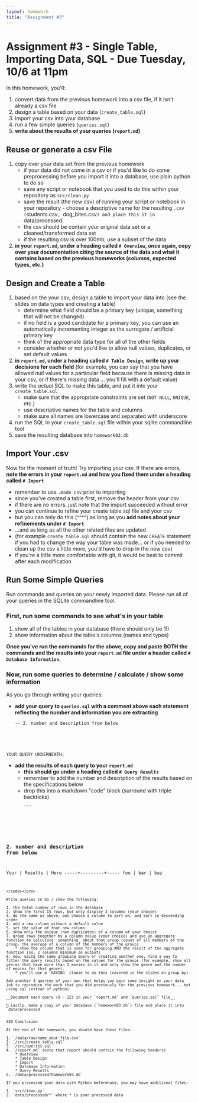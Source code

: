 ```yaml
---
layout: homework
title: "Assignment #3"
---
```

<style>
.hl {
	background-color: yellow;
}
img {
    border: 1px solid #000;
}

.warning {
    background-color: yellow;
    color: #aa1122;
    font-weight: bold;
}

.hidden {
    display: none;
}

.hintButton {
    color: #7788ff;
    cursor: pointer;
}
</style>
<script>
document.addEventListener('DOMContentLoaded', hideHints);

function hideHints(evt) {
    document.querySelectorAll('.hint').forEach((ele, i) => {
        const div = document.createElement('div');
        div.id = 'hint' + i + 'Button';
        ele.id = 'hint' + i;
        ele.classList.add('hidden');
        div.addEventListener('click', onClick);
        div.textContent = 'Show Hint';
        div.className = 'hintButton';
        ele.parentNode.insertBefore(div, ele);
    });

}

function onClick(evt) {
    const hintId = this.id.replace('Button', '');
    const hint = document.getElementById(hintId);
    hint.classList.toggle('hidden');
    this.textContent = this.textConent === 'Show Hint' ? 'Hide Hint' : 'Show Hint';
}
</script>

# Assignment #3 - Single Table, Importing Data, SQL - Due Tuesday, 10/6  at 11pm

In this homework, you'll:

1. convert data from the previous homework into a csv file, if it isn't already a csv file
2. design a table based on your data (`create_table.sql`)
3. import your csv into your database 
4. run a few simple queries (`queries.sql`)
5. __write about the results of your queries (`report.md`)__


## Reuse or generate a csv File

1. copy over your data set from the previous homework
	* if your data did not come in a csv or if you'd like to do some preprocessing before you import it into a database, use plain python to do so
	* save any script or notebook that you used to do this within your repository as `src/clean.py`
	* save the result (the new csv) of running your script or notebook in your repository - choose a descriptive name for the resulting `.csv (`students.csv`, `dog_bites.csv`) and place this it in `data/processed`
	* the csv should be contain your original data set or a cleaned/transformed data set
	* if the resulting csv is over 100mb, use a subset of the data
3. __in your `report.md`, under a heading called `# Overview`, once again, copy over your documentation citing the source of the data and what it contains based on the previous homeworks (columns, expected types, etc.)__

## Design and Create a Table

1. based on the your csv, design a table to import your data into (see the slides on data types and creating a table)
	* determine what field should be a primary key (unique, something that will not be changed)
	* if no field is a good candidate for a primary key, you can use an automatically incrementing integer as the surrogate / artificial primary key
	* think of the appropriate data type for all of the other fields
	* consider whether or not you'd like to allow null values, duplicates, or set default values
2. __in `report.md`, under a heading called `# Table Design`,  write up your decisions for each field__ (for example, you can say that you have allowed null values for a particular field because there is missing data in your csv, or if there's missing data ... you'll fill with a default value)
3. write the _actual_ SQL to make this table, and put it into your `create_table.sql`
	* make sure that the appropriate constraints are set (`NOT NULL`, `UNIQUE`, etc.)
	* use descriptive names for the table and columns
	* make sure all names are lowercase and separated with underscore
4. run the SQL in your `create_table.sql` file within your sqlite commandline tool 
5. save the resulting database into `homework03.db`

## Import Your .csv

Now for the moment of truth! Try importing your csv. If there are errors, __note the errors in your `report.md` and how you fixed them under a heading called `# Import`__

* remember to use `.mode csv` prior to importing
* since you've created a table first, remove the header from your csv
* if there are no errors, just note that the import succeeded without error
* you can continue to refine your create table sql file and your csv
* but you can only do this (^^^^)  as long as you __add notes about your refinements under `# Import`__
* ...and as long as all the other related files are updated 
* (for example `create_table.sql` should contain the new `CREATE` statement if you had to change the way your table was made... or if you needed to clean up the csv a little more, you'd have to drop in the new csv)
* if you're a little more comfortable with git, it would be best to commit after each modification


## Run Some Simple Queries

Run commands and queries on your newly imported data. Please run all of your queries in the SQLite commandline tool.

### First, run some commands to see what's in your table

1. show all of the tables in your database (there should only be 1!)
2. show information about the table's columns (names and types)

__Once you've run the commands for the above, copy and paste BOTH the commands and the results into your `report.md` file under a header called `# Database Information`.__

### Now, run some queries to determine / calculate / show some information

As you go through writing your queries:

* __add your query to `queries.sql` with a comment above each statement reflecting the number and information you are extracting__
	<pre><code data-trim contenteditable>-- 2. number and description from below	
YOUR QUERY UNDERNEATH;
</code></pre>
* __add the results of each query to your `report.md`__
	* __this should go under a heading called `# Query Results`__
	* remember to add the number and description of the results based on the specifications below
	* drop this into a markdown "code" block (surround with triple backticks)
		<pre><code data-trim contenteditable>```
### 2. number and description from below		
Your | Results | Here
-----+---------+-----
foo  | bar     | baz
```
</code></pre>

Write queries to do / show the following:

1. the total number of rows in the database
2. show the first 15 rows, but only display 3 columns (your choice)
3. do the same as above, but choose a column to sort on, and sort in descending order
4. add a new column without a default value
5. set the value of that new column
6. show only the unique (non duplicates) of a column of your choice
7. group rows together by a column value (your choice) and use an aggregate function to calculate _something_ about that group (count of all members of the group, the average of a column of the members of the group)
	* show the column that is used for grouping AND the result of the aggregate function (so, 2 columns minimum on output)
8. now, using the same grouping query or creating another one, find a way to filter the query results based on the values for the groups (for example, show all genres that have more than 2 movies in it and only show the genre and the number of movies for that genre).
	* you'll use a `HAVING` clause to do this (covered in the slides on group by)

Add another 4 queries of your own that helps you gain some insight on your data (ok to reproduce the work that you did previously for the previous homework... but using sql instead of python)

__Document each query (9 - 12) in your `report.md` and `queries.sql` file__

👀 Lastly, make a copy of your database (`homework03.db`) file and place it into `data/processed`


### Conclusion

At the end of the homework, you should have these files:

1. `/data/raw/name_your_file.csv`
2. `/src/create_table.sql`
3. `/src/queries.sql`
4. `/report.md` (note that report should contain the following headers)
	* Overview
	* Table Design
	* Import
	* Database Information
	* Query Results
5. `/data/processed/homework03.db`

If you processed your data with Python beforehand, you may have additional files:

1. `src/clean.py` 
2. `data/processed/*` where * is your processed data
